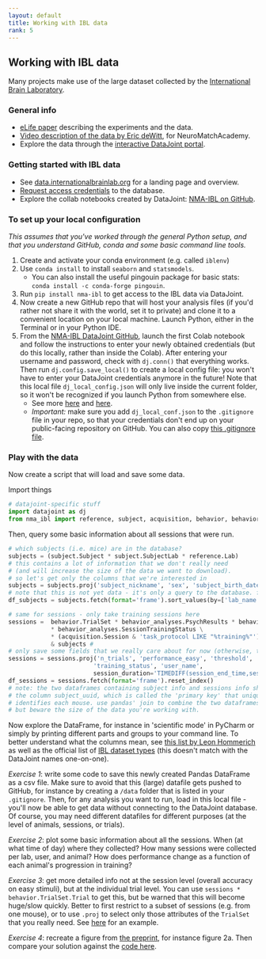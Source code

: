 ```yaml
---
layout: default
title: Working with IBL data
rank: 5
---
```

## Working with IBL data

Many projects make use of the large dataset collected by the [International Brain Laboratory](https://www.internationalbrainlab.com/).

### General info
* [eLife paper](https://elifesciences.org/articles/63711) describing the experiments and the data.
* [Video description of the data by Eric deWitt](https://www.youtube.com/watch?v=NofrFH8FRZU), for NeuroMatchAcademy.
* Explore the data through the [interactive DataJoint portal](https://data.internationalbrainlab.org/).

### Getting started with IBL data
* See [data.internationalbrainlab.org](https://data.internationalbrainlab.org/) for a landing page and overview.
* [Request access credentials](https://datajoint.io/events/nma-ibl-public) to the database.
* Explore the collab notebooks created by DataJoint: [NMA-IBL on GitHub](https://github.com/int-brain-lab/nma-ibl).

### To set up your local configuration
_This assumes that you've worked through the general Python setup, and that you understand GitHub, conda and some basic command line tools._
1. Create and activate your conda environment (e.g. called `iblenv`)
2. Use `conda install` to install `seaborn` and `statsmodels`. 
    - You can also install the useful pingouin package for basic stats: `conda install -c conda-forge pingouin`.
3. Run `pip install nma-ibl` to get access to the IBL data via DataJoint.
4. Now create a new GitHub repo that will host your analysis files (if you'd rather not share it with the world, set it to private) and clone it to a convenient location on your local machine. Launch Python, either in the Terminal or in your Python IDE.
4. From the [NMA-IBL DataJoint GitHub](https://github.com/int-brain-lab/nma-ibl), launch the first Colab notebook and follow the instructions to enter your newly obtained credentials (but do this locally, rather than inside the Colab). After entering your username and password, check with `dj.conn()` that everything works. Then run `dj.config.save_local()` to create a local config file: you won't have to enter your DataJoint credentials anymore in the future! Note that this local file `dj_local_config.json` will only live inside the current folder, so it won't be recognized if you launch Python from somewhere else.
    * See more [here](https://docs.datajoint.io/python/setup/01-Install-and-Connect.html) and [here](https://int-brain-lab.github.io/iblenv/dj_docs/dj_credentials.html).
    * *Important:* make sure you add `dj_local_conf.json` to the `.gitignore` file in your repo, so that your credentials don't end up on your public-facing repository on GitHub. You can also copy [this .gitignore file](https://github.com/int-brain-lab/paper-behavior/blob/master/.gitignore).

### Play with the data
Now create a script that will load and save some data. 

Import things
```python
# datajoint-specific stuff
import datajoint as dj
from nma_ibl import reference, subject, acquisition, behavior, behavior_analyses
```
Then, query some basic information about all sessions that were run.

```python
# which subjects (i.e. mice) are in the database?
subjects = (subject.Subject * subject.SubjectLab * reference.Lab)
# this contains a lot of information that we don't really need 
# (and will increase the size of the data we want to download). 
# so let's get only the columns that we're interested in
subjects = subjects.proj('subject_nickname', 'sex', 'subject_birth_date', 'time_zone')
# note that this is not yet data - it's only a query to the database. fetch will actually get those data
df_subjects = subjects.fetch(format='frame').sort_values(by=['lab_name', 'subject_nickname']).reset_index()

# same for sessions - only take training sessions here
sessions =  behavior.TrialSet * behavior_analyses.PsychResults * behavior_analyses.ReactionTime \
            * behavior_analyses.SessionTrainingStatus \
            * (acquisition.Session & 'task_protocol LIKE "%training%"') * acquisition.SessionUser \
            & subjects # 
# only save some fields that we really care about for now (otherwise, the dataframe will explode)
sessions = sessions.proj('n_trials', 'performance_easy', 'threshold', 'bias', 'lapse_low', 'lapse_high',
                        'training_status', 'user_name', 
                        session_duration='TIMEDIFF(session_end_time,session_start_time)')
df_sessions = sessions.fetch(format='frame').reset_index()
# note: the two dataframes containing subject info and sessions info share 
# the column subject_uuid, which is called the 'primary key' that uniquely 
# identifies each mouse. use pandas' join to combine the two dataframes - 
# but beware the size of the data you're working with.
```

Now explore the DataFrame, for instance in 'scientific mode' in PyCharm or simply by printing different parts and groups to your command line. To better understand what the columns mean, see [this list by Leon Hommerich](https://leonh.notion.site/Dataframe-Column-Explanations-13688128673c48559262653bc2ced3fc) as well as the official list of [IBL dataset types](https://docs.google.com/spreadsheets/d/1ieLXRPLLSgUKcLvFkrqizfZl5HjdfE6bQ2KLBCRmjQo/edit#gid=1097679410) (this doesn't match with the DataJoint names one-on-one).

*Exercise 1*: write some code to save this newly created Pandas DataFrame as a csv file. Make sure to avoid that this (large) datafile gets pushed to GitHub, for instance by creating a `/data` folder that is listed in your `.gitignore`. Then, for any analysis you want to run, load in this local file - you'll now be able to get data without connecting to the DataJoint database. Of course, you may need different datafiles for different purposes (at the level of animals, sessions, or trials).

*Exercise 2*: plot some basic information about all the sessions. When (at what time of day) where they collected? How many sessions were collected per lab, user, and animal? How does performance change as a function of each animal's progression in training?

*Exercise 3*: get more detailed info not at the session level (overall accuracy on easy stimuli), but at the individual trial level. You can use `sessions * behavior.TrialSet.Trial` to get this, but be warned that this will become huge/slow quickly. Better to first restrict to a subset of sessions (e.g. from one mouse), or to use `.proj` to select only those attributes of the `TrialSet` that you really need. See [here](https://github.com/int-brain-lab/paper-behavior/blob/master/figure3ab_psychfuncs.py#L41) for an example.

*Exercise 4*: recreate a figure from [the preprint](https://doi.org/10.1101/2020.01.17.909838), for instance figure 2a. Then compare your solution against the [code here](https://github.com/int-brain-lab/paper-behavior).
